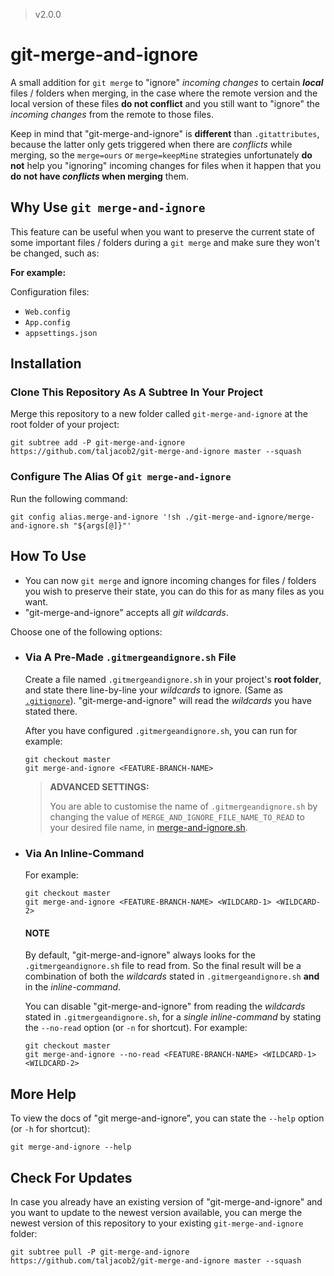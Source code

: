 > v2.0.0

# git-merge-and-ignore

A small addition for `git merge` to "ignore" *incoming changes* to certain ***local*** files / folders when merging, in the case where the remote version and the local version of these files **do not conflict** and you still want to "ignore" the *incoming changes* from the remote to those files.

Keep in mind that "git-merge-and-ignore" is **different** than `.gitattributes`, because the latter only gets triggered when there are *conflicts* while merging, so the `merge=ours` or `merge=keepMine` strategies unfortunately **do not** help you "ignoring" incoming changes for files when it happen that you **do not have *conflicts* when merging** them.

## Why Use `git merge-and-ignore`

This feature can be useful when you want to preserve the current state of some important files / folders during a `git merge` and make sure they won't be changed, such as:

**For example:**

Configuration files:
- `Web.config`
- `App.config`
- `appsettings.json`

## Installation

### Clone This Repository As A Subtree In Your Project

Merge this repository to a new folder called `git-merge-and-ignore` at the root folder of your project:
```
git subtree add -P git-merge-and-ignore https://github.com/taljacob2/git-merge-and-ignore master --squash
```

### Configure The Alias Of `git merge-and-ignore`

Run the following command:
```
git config alias.merge-and-ignore '!sh ./git-merge-and-ignore/merge-and-ignore.sh "${args[@]}"'
```

## How To Use

- You can now `git merge` and ignore incoming changes for files / folders you wish to preserve their state, you can do this for as many files as you want.
- "git-merge-and-ignore" accepts all *git wildcards*.

Choose one of the following options:

- ### Via A Pre-Made `.gitmergeandignore.sh` File

    Create a file named `.gitmergeandignore.sh` in your project's **root folder**, and state there line-by-line your *wildcards* to ignore. (Same as [`.gitignore`](https://git-scm.com/docs/gitignore)).
    "git-merge-and-ignore" will read the *wildcards* you have stated there.

    After you have configured `.gitmergeandignore.sh`, you can run for example:
    ```
    git checkout master
    git merge-and-ignore <FEATURE-BRANCH-NAME>
    ```

    > **ADVANCED SETTINGS:**
    >
    > You are able to customise the name of `.gitmergeandignore.sh` by changing the value of `MERGE_AND_IGNORE_FILE_NAME_TO_READ` to your desired file name, in [merge-and-ignore.sh](merge-and-ignore.sh).

- ### Via An Inline-Command

    For example:
    ```
    git checkout master
    git merge-and-ignore <FEATURE-BRANCH-NAME> <WILDCARD-1> <WILDCARD-2>
    ```

    #### NOTE

    By default, "git-merge-and-ignore" always looks for the `.gitmergeandignore.sh` file to read from.
    So the final result will be a combination of both the *wildcards* stated in `.gitmergeandignore.sh` **and** in the *inline-command*.

    You can disable "git-merge-and-ignore" from reading the *wildcards* stated in `.gitmergeandignore.sh`, for a *single inline-command* by stating the `--no-read` option (or `-n` for shortcut).
    For example:
    ```
    git checkout master
    git merge-and-ignore --no-read <FEATURE-BRANCH-NAME> <WILDCARD-1> <WILDCARD-2>
    ```

## More Help

To view the docs of "git merge-and-ignore", you can state the `--help` option (or `-h` for shortcut):
```
git merge-and-ignore --help
```

## Check For Updates

In case you already have an existing version of "git-merge-and-ignore" and you want to update to the newest version available,
you can merge the newest version of this repository to your existing `git-merge-and-ignore` folder:
```
git subtree pull -P git-merge-and-ignore https://github.com/taljacob2/git-merge-and-ignore master --squash
```
